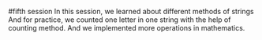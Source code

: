 #fifth session
In this session, we learned about different methods of strings
And for practice, we counted one letter in one string with the help of counting method.
And we implemented more operations in mathematics.
